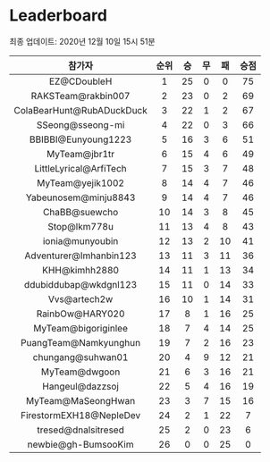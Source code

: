 # Leaderboard
최종 업데이트: 2020년 12월 10일 15시 51분




| 참가자 | 순위 | 승 | 무 | 패 | 승점 |
|:---:|:---:|:---:|:---:|:---:|:---:|
| EZ@CDoubleH | 1 | 25 | 0 | 0 | 75 |
| RAKSTeam@rakbin007 | 2 | 23 | 0 | 2 | 69 |
| ColaBearHunt@RubADuckDuck | 3 | 22 | 1 | 2 | 67 |
| SSeong@sseong-mi | 4 | 22 | 0 | 3 | 66 |
| BBIBBI@Eunyoung1223 | 5 | 16 | 3 | 6 | 51 |
| MyTeam@jbr1tr | 6 | 15 | 4 | 6 | 49 |
| LittleLyrical@ArfiTech | 7 | 15 | 3 | 7 | 48 |
| MyTeam@yejik1002 | 8 | 14 | 4 | 7 | 46 |
| Yabeunosem@minju8843 | 9 | 14 | 4 | 7 | 46 |
| ChaBB@suewcho | 10 | 14 | 3 | 8 | 45 |
| Stop@lkm778u | 11 | 13 | 4 | 8 | 43 |
| ionia@munyoubin | 12 | 13 | 2 | 10 | 41 |
| Adventurer@Imhanbin123 | 13 | 11 | 3 | 11 | 36 |
| KHH@kimhh2880 | 14 | 11 | 1 | 13 | 34 |
| ddubiddubap@wkdgnl123 | 15 | 11 | 0 | 14 | 33 |
| Vvs@artech2w | 16 | 10 | 1 | 14 | 31 |
| RainbOw@HARY020 | 17 | 8 | 1 | 16 | 25 |
| MyTeam@bigoriginlee | 18 | 7 | 4 | 14 | 25 |
| PuangTeam@Namkyunghun | 19 | 7 | 2 | 16 | 23 |
| chungang@suhwan01 | 20 | 4 | 9 | 12 | 21 |
| MyTeam@dwgoon | 21 | 6 | 3 | 16 | 21 |
| Hangeul@dazzsoj | 22 | 5 | 4 | 16 | 19 |
| MyTeam@MaSeongHwan | 23 | 3 | 7 | 15 | 16 |
| FirestormEXH18@NepleDev | 24 | 2 | 1 | 22 | 7 |
| tresed@dnalsitresed | 25 | 2 | 0 | 23 | 6 |
| newbie@gh-BumsooKim | 26 | 0 | 0 | 25 | 0 |